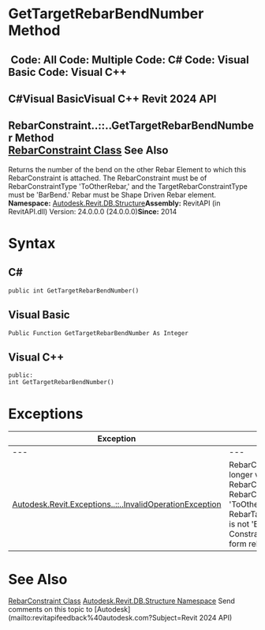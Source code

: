 # GetTargetRebarBendNumber Method

﻿
 Code: All Code: Multiple Code: C# Code: Visual Basic Code: Visual C++   
---  
C#Visual BasicVisual C++
Revit 2024 API  
---  
RebarConstraint..::..GetTargetRebarBendNumber Method   
[RebarConstraint Class](748823c8-f059-68c1-d7b5-7cfaba93a445.md "RebarConstraint Class") See Also  
---  
Returns the number of the bend on the other Rebar Element to which this RebarConstraint is attached. The RebarConstraint must be of RebarConstraintType 'ToOtherRebar,' and the TargetRebarConstraintType must be 'BarBend.' Rebar must be Shape Driven Rebar element. 
**Namespace:** [Autodesk.Revit.DB.Structure](d586b341-f687-9d90-e96d-255806b7d4fc.md "Autodesk.Revit.DB.Structure Namespace")**Assembly:** RevitAPI (in RevitAPI.dll) Version: 24.0.0.0 (24.0.0.0)**Since:** 2014 
# Syntax
C#  
---  
```text
public int GetTargetRebarBendNumber()
```
  
Visual Basic  
---  
```text
Public Function GetTargetRebarBendNumber As Integer
```
  
Visual C++  
---  
```text
public:
int GetTargetRebarBendNumber()
```
  
# Exceptions
| Exception | Condition |
| --- | --- |
| --- | --- |
| [Autodesk.Revit.Exceptions..::..InvalidOperationException](9e715f03-3884-e539-4dd6-8d7545733adc.md "InvalidOperationException Class") | RebarConstraint is no longer valid. -or- The RebarConstraint is not of RebarConstraintType 'ToOtherRebar.' -or- The RebarTargetConstraintType is not 'BarBend' -or- Constrained rebar is a free form rebar element. |

# See Also
[RebarConstraint Class](748823c8-f059-68c1-d7b5-7cfaba93a445.md "RebarConstraint Class")
[Autodesk.Revit.DB.Structure Namespace](d586b341-f687-9d90-e96d-255806b7d4fc.md "Autodesk.Revit.DB.Structure Namespace")
Send comments on this topic to [Autodesk](mailto:revitapifeedback%40autodesk.com?Subject=Revit 2024 API)